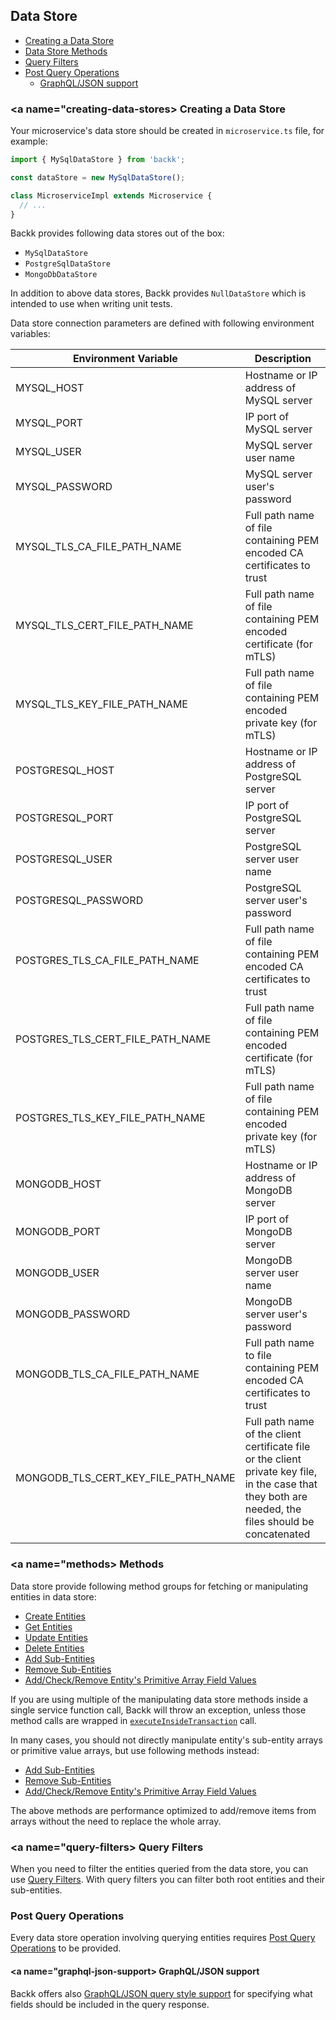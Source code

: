 ## Data Store

- [Creating a Data Store](#creating-data-store)
- [Data Store Methods](#methods)
- [Query Filters](#query-filters)
- [Post Query Operations](#post-query-operations)
  - [GraphQL/JSON support](#graphql-json-support)

### <a name="creating-data-stores></a> Creating a Data Store

Your microservice's data store should be created in `microservice.ts` file, for example:

```ts
import { MySqlDataStore } from 'backk';

const dataStore = new MySqlDataStore();

class MicroserviceImpl extends Microservice {
  // ...
}
```

Backk provides following data stores out of the box:

- `MySqlDataStore`
- `PostgreSqlDataStore`
- `MongoDbDataStore`

In addition to above data stores, Backk provides `NullDataStore` which is intended to use when writing unit tests.

Data store connection parameters are defined with following environment variables:

| Environment Variable           | Description                                                                                                                                           |
|--------------------------------|-------------------------------------------------------------------------------------------------------------------------------------------------------|
| MYSQL_HOST                     | Hostname or IP address of MySQL server                                                                                                                |
| MYSQL_PORT                     | IP port of MySQL server                                                                                                                               |
| MYSQL_USER                     | MySQL server user name                                                                                                                                |
| MYSQL_PASSWORD                 | MySQL server user's password                                                                                                                          |
 | MYSQL_TLS_CA_FILE_PATH_NAME    | Full path name of file containing PEM encoded CA certificates to trust                                                                                |
 | MYSQL_TLS_CERT_FILE_PATH_NAME  | Full path name of file containing PEM encoded certificate (for mTLS)                                                                                  |
| MYSQL_TLS_KEY_FILE_PATH_NAME   | Full path name of file containing PEM encoded private key  (for mTLS)                                                                                 |
| POSTGRESQL_HOST                | Hostname or IP address of PostgreSQL server                                                                                                           |
| POSTGRESQL_PORT                | IP port of PostgreSQL server                                                                                                                          |
| POSTGRESQL_USER                | PostgreSQL server user name                                                                                                                           |
| POSTGRESQL_PASSWORD            | PostgreSQL server user's password                                                                                                                     |
 | POSTGRES_TLS_CA_FILE_PATH_NAME | Full path name of file containing PEM encoded CA certificates to trust                                                                                |
| POSTGRES_TLS_CERT_FILE_PATH_NAME| Full path name of file containing PEM encoded certificate (for mTLS)                                                                                  |
 | POSTGRES_TLS_KEY_FILE_PATH_NAME | Full path name of file containing PEM encoded private key  (for mTLS)                                                                                 |
| MONGODB_HOST                   | Hostname or IP address of MongoDB server                                                                                                              |
| MONGODB_PORT                   | IP port of MongoDB server                                                                                                                             |
| MONGODB_USER                   | MongoDB server user name                                                                                                                              |
| MONGODB_PASSWORD               | MongoDB server user's password                                                                                                                        |
 | MONGODB_TLS_CA_FILE_PATH_NAME | Full path name to file containing PEM encoded CA certificates to trust                                                                                |
 | MONGODB_TLS_CERT_KEY_FILE_PATH_NAME | Full path name of the client certificate file or the client private key file, in the case that they both are needed, the files should be concatenated |

### <a name="methods></a> Methods

Data store provide following method groups for fetching or manipulating entities in data store:

- [Create Entities](../api/CREATE_ENTITIES.MD)
- [Get Entities](../api/GET_ENTITIES.MD)
- [Update Entities](../api/UPDATE_ENTITIES.MD)
- [Delete Entities](../api/DELETE_ENTITIES.MD)
- [Add Sub-Entities](../api/ADD_SUBENTITIES.MD)
- [Remove Sub-Entities](../api/REMOVE_SUBENTITIES.MD)
- [Add/Check/Remove Entity's Primitive Array Field Values](../api/ENTITY_ARRAYS.MD)

If you are using multiple of the manipulating data store methods inside a single service function call,
Backk will throw an exception, unless those method calls are wrapped in [`executeInsideTransaction`](../api/ABSTRACT_DATA_STORE.MD#executeinsidetransaction) call.

In many cases, you should not directly manipulate entity's sub-entity arrays or primitive value arrays, but use following methods instead:

- [Add Sub-Entities](../api/ADD_SUBENTITIES.MD)
- [Remove Sub-Entities](../api/REMOVE_SUBENTITIES.MD)
- [Add/Check/Remove Entity's Primitive Array Field Values](../api/ENTITY_ARRAYS.MD)

The above methods are performance optimized to add/remove items from arrays without the need to replace the whole array.

### <a name="query-filters></a> Query Filters
When you need to filter the entities queried from the data store, you can use [Query Filters](../api/QUERY_FILTERS.MD).
With query filters you can filter both root entities and their sub-entities.

### <a name="post-query-operations"></a> Post Query Operations
Every data store operation involving querying entities requires [Post Query Operations](../api/POST_QUERY_OPERATIONS.MD) to be provided.

#### <a name="graphql-json-support></a> GraphQL/JSON support
Backk offers also [GraphQL/JSON query style support](../api/POST_QUERY_OPERATIONS.MD#graphql-json-support) for specifying what fields should be included in the query response.

